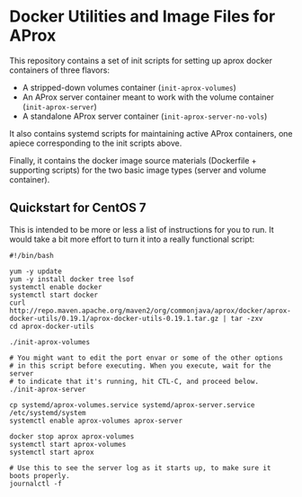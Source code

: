 # Docker Utilities and Image Files for AProx

This repository contains a set of init scripts for setting up aprox docker containers of three flavors:

  * A stripped-down volumes container (`init-aprox-volumes`)
  * An AProx server container meant to work with the volume container (`init-aprox-server`)
  * A standalone AProx server container (`init-aprox-server-no-vols`)

It also contains systemd scripts for maintaining active AProx containers, one apiece corresponding to the 
init scripts above.

Finally, it contains the docker image source materials (Dockerfile + supporting scripts) for the two basic
image types (server and volume container).

## Quickstart for CentOS 7

This is intended to be more or less a list of instructions for you to run. It would take a bit more effort
to turn it into a really functional script:

    #!/bin/bash
    
    yum -y update
    yum -y install docker tree lsof
    systemctl enable docker
    systemctl start docker
    curl http://repo.maven.apache.org/maven2/org/commonjava/aprox/docker/aprox-docker-utils/0.19.1/aprox-docker-utils-0.19.1.tar.gz | tar -zxv
    cd aprox-docker-utils
    
    ./init-aprox-volumes
    
    # You might want to edit the port envar or some of the other options 
    # in this script before executing. When you execute, wait for the server
    # to indicate that it's running, hit CTL-C, and proceed below.
    ./init-aprox-server
    
    cp systemd/aprox-volumes.service systemd/aprox-server.service /etc/systemd/system
    systemctl enable aprox-volumes aprox-server
    
    docker stop aprox aprox-volumes
    systemctl start aprox-volumes
    systemctl start aprox
    
    # Use this to see the server log as it starts up, to make sure it boots properly.
    journalctl -f

